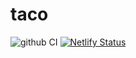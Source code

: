 # taco

![github CI](https://github.com/duguyihou/taco/actions/workflows/ci.yml/badge.svg)
[![Netlify Status](https://api.netlify.com/api/v1/badges/b27b9fc9-37a8-4733-914a-fac60a83ae3e/deploy-status)](https://app.netlify.com/sites/taco/deploys)
